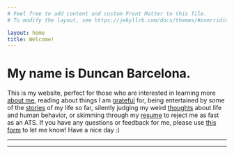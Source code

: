 ```yaml
---
# Feel free to add content and custom Front Matter to this file.
# To modify the layout, see https://jekyllrb.com/docs/themes/#overriding-theme-defaults

layout: home
title: Welcome!
---
```


# My name is Duncan Barcelona.

This is my website, perfect for those who are interested in learning more [about me](about), reading about things I am [grateful](gratitude) for, being entertained by some of the [stories](stories) of my life so far, silently judging my weird [thoughts](thoughts) about life and human behavior, or skimming through my [resume](resume) to reject me as fast as an ATS. If you have any questions or feedback for me, please use [this form](https://forms.gle/pWm7EPoRNVu7yLU69) to let me know! Have a nice day :)

---
---
